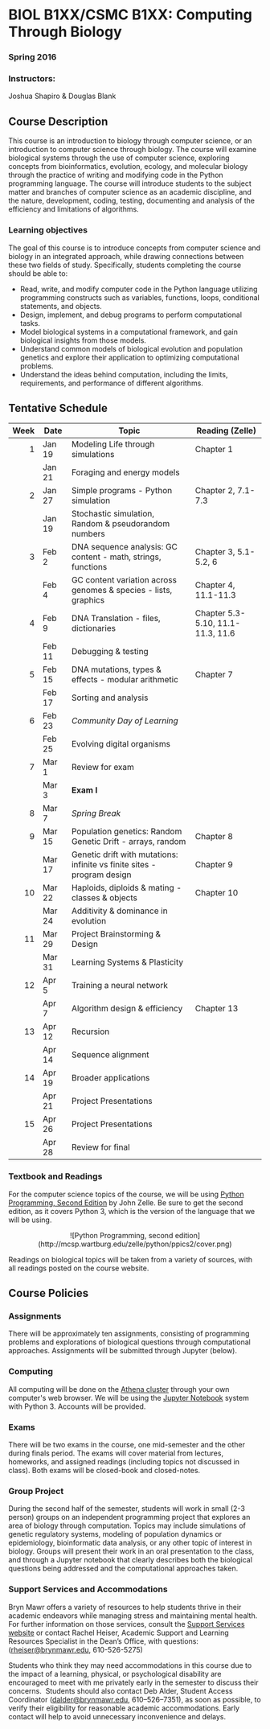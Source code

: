 # BIOL B1XX/CSMC B1XX: Computing Through Biology
### Spring 2016

### Instructors:
Joshua Shapiro & Douglas Blank

## Course Description

This course is an introduction to biology through computer science, or an introduction to computer science through biology. The course will examine biological systems through the use of computer science, exploring concepts from bioinformatics, evolution, ecology, and molecular biology through the practice of writing and modifying code in the Python programming language. The course will introduce students to the subject matter and branches of computer science as an academic discipline, and the nature, development, coding, testing, documenting and analysis of the efficiency and limitations of algorithms.

### Learning objectives
The goal of this course is to introduce concepts from computer science and biology in an integrated approach, while drawing connections between these two fields of study. Specifically, students completing the course should be able to:
 
* Read, write, and modify computer code in the Python language utilizing programming constructs such as variables, functions, loops, conditional statements, and objects. 
* Design, implement, and debug programs to perform computational tasks.
* Model biological systems in a computational framework, and gain biological insights from those models.
* Understand common models of biological evolution and population genetics and explore their application to optimizing computational problems.
* Understand the ideas behind computation, including the limits, requirements, and performance of different algorithms.


## Tentative Schedule

 Week | Date   | Topic                          | Reading (Zelle) |
-----:|--------|--------------------------------|------------- |
1     | Jan 19 | Modeling Life through simulations | Chapter 1 |
      | Jan 21 | Foraging and energy models        |  |
2     | Jan 27 | Simple programs - Python simulation  | Chapter 2, 7.1-7.3 |
      | Jan 19 | Stochastic simulation, Random & pseudorandom numbers |  |
3     | Feb 2  | DNA sequence analysis: GC content -  math, strings, functions | Chapter 3, 5.1-5.2, 6 |
      | Feb 4  | GC content variation across genomes & species - lists, graphics | Chapter 4, 11.1-11.3 |
4     | Feb 9  | DNA Translation - files, dictionaries | Chapter 5.3-5.10, 11.1-11.3, 11.6 |
      | Feb 11 | Debugging & testing            |  |
5     | Feb 15 | DNA mutations, types & effects - modular arithmetic | Chapter 7 |
      | Feb 17 | Sorting and analysis           |  |
6     | Feb 23 | *Community Day of Learning*    |  |
      | Feb 25 | Evolving digital organisms     |  |
7     | Mar 1  | Review for exam                |  |
      | Mar 3  | **Exam I**                     |  |
8     | Mar 7  | *Spring Break*                 |  |
9     | Mar 15 | Population genetics: Random Genetic Drift - arrays, random  | Chapter 8 |
      | Mar 17 | Genetic drift with mutations: infinite vs finite sites - program design | Chapter 9 |
10    | Mar 22 | Haploids, diploids & mating - classes & objects | Chapter 10 |
      | Mar 24 | Additivity & dominance in evolution | |
11    | Mar 29 | Project Brainstorming & Design      | |
      | Mar 31 | Learning Systems & Plasticity       | |
12    | Apr 5  | Training a neural network           | |
      | Apr 7  | Algorithm design & efficiency  | Chapter 13 |
13    | Apr 12 | Recursion                      |  |
      | Apr 14 | Sequence alignment             |  | 
14    | Apr 19 | Broader applications           |  |
      | Apr 21 | Project Presentations          |  |
15    | Apr 26 | Project Presentations          |  | 
      | Apr 28 | Review for final               |  |



### Textbook and Readings

For the computer science topics of the course, we will be using [Python Programming, Second Edition](http://mcsp.wartburg.edu/zelle/python/ppics2/index.html) by John Zelle. Be sure to get the second edition, as it covers Python 3, which is the version of the language that we will be using. 

<div style="text-align: center" markdown="1">![Python Programming, second edition](http://mcsp.wartburg.edu/zelle/python/ppics2/cover.png)</div>

Readings on biological topics will be taken from a variety of sources, with all readings posted on the course website.

## Course Policies

###  Assignments

There will be approximately ten assignments, consisting of programming problems and explorations of biological questions through computational approaches. Assignments will be submitted through Jupyter (below).

### Computing

All computing will be done on the [Athena cluster](https://athena.brynmawr.edu/) through your own computer's web browser. We will be using the [Jupyter Notebook](https://jupyter.org) system with Python 3. Accounts will be provided.

### Exams

There will be two exams in the course, one mid-semester and the other during finals period. The exams will cover material from lectures, homeworks, and assigned readings (including topics not discussed in class). Both exams will be closed-book and closed-notes.

### Group Project

During the second half of the semester, students will work in small (2-3 person) groups on an independent programming project that explores an area of biology through computation. Topics may include  simulations of genetic regulatory systems, modeling of population dynamics or epidemiology, bioinformatic data analysis, or any other topic of interest in biology. Groups will present their work in an oral presentation to the class, and through a Jupyter notebook that clearly describes both the biological questions being addressed and the computational approaches taken.


### Support Services and Accommodations

Bryn Mawr offers a variety of resources to help students thrive in their academic endeavors while managing stress and maintaining mental health. For further information on those services, consult the [Support Services website](http://www.brynmawr.edu/academicsupport/StudentSupportServices.html) or contact Rachel Heiser, Academic Support and Learning Resources Specialist in the Dean’s Office, with questions: ([rheiser@brynmawr.edu](mailto:rheiser@brynmawr.edu), 610-526-5275) 

Students who think they may need accommodations in this course due to the impact of a learning, physical, or psychological disability are encouraged to meet with me privately early in the semester to discuss their concerns.  Students should also contact Deb Alder, Student Access Coordinator ([dalder@brynmawr.edu](mailto:rdalder@brynmawr.edu), 610–526–7351), as soon as possible, to verify their eligibility for reasonable academic accommodations.  Early contact will help to avoid unnecessary inconvenience and delays.
